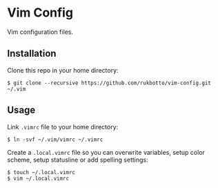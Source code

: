 # Vim Config

Vim configuration files.

## Installation

Clone this repo in your home directory:

```
$ git clone --recursive https://github.com/rukbotto/vim-config.git ~/.vim
```

## Usage

Link `.vimrc` file to your home directory:

```
$ ln -svf ~/.vim/vimrc ~/.vimrc
```

Create a `.local.vimrc` file so you can overwrite variables, setup color scheme, setup statusline or add spelling settings:

```
$ touch ~/.local.vimrc
$ vim ~/.local.vimrc
```
